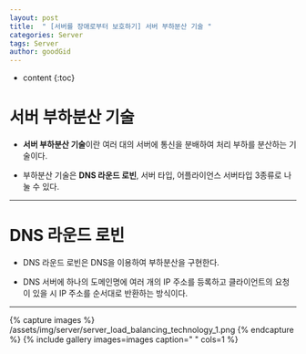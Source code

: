```yaml
---
layout: post
title:  " [서버를 장애로부터 보호하기] 서버 부하분산 기술 "
categories: Server
tags: Server
author: goodGid
---
```

* content
{:toc}



# 서버 부하분산 기술

* <b>서버 부하분산 기술</b>이란 여러 대의 서버에 통신을 분배하여 처리 부하를 분산하는 기술이다.

* 부하분산 기술은 <b>DNS 라운드 로빈</b>, 서버 타입, 어플라이언스 서버타입 3종류로 나눌 수 있다.

---

# DNS 라운드 로빈

* DNS 라운드 로빈은 DNS을 이용하여 부하분산을 구현한다.

* DNS 서버에 하나의 도메인명에 여러 개의 IP 주소를 등록하고 클라이언트의 요청이 있을 시 IP 주소를 순서대로 반환하는 방식이다.

---

{% capture images %}
    /assets/img/server/server_load_balancing_technology_1.png
{% endcapture %}
{% include gallery images=images caption=" " cols=1 %}

